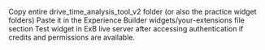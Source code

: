 Copy entire drive_time_analysis_tool_v2 folder (or also the practice widget folders)
Paste it in the Experience Builder widgets/your-extensions file section
Test widget in ExB live server after accessing authentication if credits and permissions are available.
